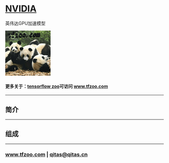 ﻿# [NVIDIA](https://github.com/tfzoo/NVIDIA) 

英伟达GPU加速模型

[![sites](tfzoo/tfzoo.png)](http://www.tfzoo.com)

#### 更多关于：[tensorflow zoo](https://github.com/tfzoo/whyme)可访问 www.tfzoo.com

---

## 简介



---

## 组成



---

###  www.tfzoo.com  |   qitas@qitas.cn



